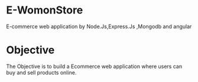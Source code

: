 # E-WomonStore
 E-commerce web application by Node.Js,Express.Js ,Mongodb and angular 

# Objective
 The Objective is to build a Ecommerce web application where users can buy and sell products online.




